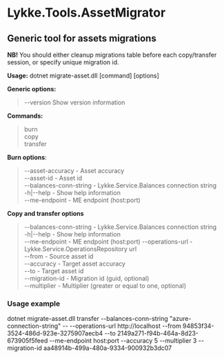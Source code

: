 # Lykke.Tools.AssetMigrator

## Generic tool for assets migrations

**NB!** You should either cleanup migrations table before each copy/transfer session, or specify unique migration id.

**Usage:** dotnet migrate-asset.dll [command] [options] 

**Generic options:**
> --version  Show version information

**Commands:**

> burn      
> copy      
> transfer  

**Burn options**:

> --asset-accuracy - Asset accuracy  
> --asset-id - Asset id  
> --balances-conn-string - Lykke.Service.Balances connection string  
> -h|--help - Show help information  
> --me-endpoint - ME endpoint (host:port)


**Copy and transfer options**

> --balances-conn-string - Lykke.Service.Balances connection string  
> -h|--help - Show help information  
> --me-endpoint - ME endpoint (host:port)
> --operations-url - Lykke.Service.OperationsRepository url    
> --from - Source asset id  
> --accuracy - Target asset accuracy  
> --to - Target asset id  
> --migration-id - Migration id (guid, optional)  
> --multiplier - Multiplier (greater or equal to one, optional)  

### Usage example

dotnet migrate-asset.dll transfer --balances-conn-string "azure-connection-string" -- --operations-url http://localhost --from 94853f34-3524-486d-923e-3275907aecb4 --to 2149a271-f94b-464a-8d23-673905f5feed --me-endpoint host:port --accuracy 5 --multiplier 3 --migration-id aa48914b-499a-480a-9334-900932b3dc07
